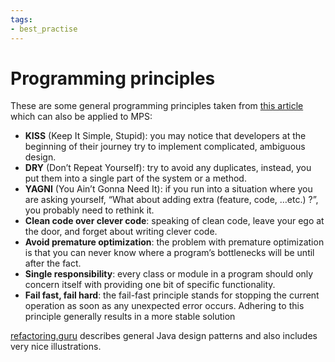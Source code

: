 ```yaml
---
tags:
- best_practise
---
```


# Programming principles

These are some general programming principles taken from [this article](https://dzone.com/articles/java-best-practices-quick-reference) which can also be applied to MPS:

- **KISS** (Keep It Simple, Stupid): you may notice that developers at the beginning of their journey try to implement complicated, ambiguous design.
- **DRY** (Don’t Repeat Yourself): try to avoid any duplicates, instead, you put them into a single part of the system or a method.
- **YAGNI** (You Ain’t Gonna Need It): if you run into a situation where you are asking yourself, “What about adding extra (feature, code, …etc.) ?”, you probably need to rethink it.
- **Clean code over clever code**: speaking of clean code, leave your ego at the door, and forget about writing clever code.
- **Avoid premature optimization**: the problem with premature optimization is that you can never know where a program’s bottlenecks will be until after the fact.
- **Single responsibility**: every class or module in a program should only concern itself with providing one bit of specific functionality.
- **Fail fast, fail hard**: the fail-fast principle stands for stopping the current operation as soon as any unexpected error occurs. Adhering to this principle generally results in a more stable solution

[refactoring.guru](https://refactoring.guru/design-patterns/catalog) describes general Java design patterns and also includes very nice illustrations.
